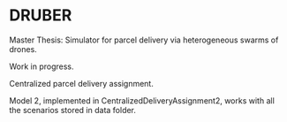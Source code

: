 # DRUBER
Master Thesis: Simulator for parcel delivery via heterogeneous swarms of drones.

Work in progress.

Centralized parcel delivery assignment.

Model 2, implemented in CentralizedDeliveryAssignment2, works with all the scenarios stored in data folder.